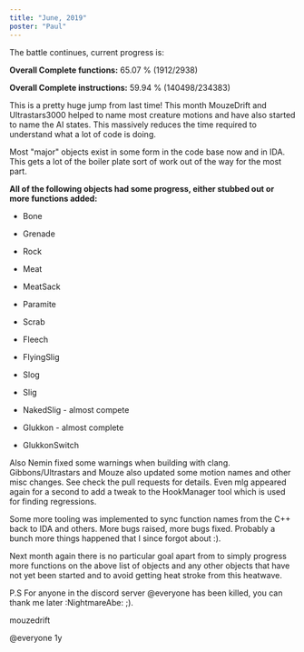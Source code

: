 ```yaml
---
title: "June, 2019"
poster: "Paul"
---
```


The battle continues, current progress is:


**Overall Complete functions:** 65.07 % (1912/2938)

**Overall Complete instructions:** 59.94 % (140498/234383)


This is a pretty huge jump from last time! This month MouzeDrift and Ultrastars3000 helped to name most creature motions and have also started to name the AI states. This massively reduces the time required to understand what a lot of code is doing.

Most "major" objects exist in some form in the code base now and in IDA. This gets a lot of the boiler plate sort of work out of the way for the most part.

**All of the following objects had some progress, either stubbed out or more functions added:**

- Bone

- Grenade

- Rock

- Meat

- MeatSack

- Paramite

- Scrab

- Fleech

- FlyingSlig

- Slog

- Slig

- NakedSlig - almost compete

- Glukkon - almost complete

- GlukkonSwitch

Also Nemin fixed some warnings when building with clang. Gibbons/Ultrastars and Mouze also updated some motion names and other misc changes. See check the pull requests for details. Even mlg appeared again for a second to add a tweak to the HookManager tool which is used for finding regressions.

Some more tooling was implemented to sync function names from the C++ back to IDA and others. More bugs raised, more bugs fixed. Probably a bunch more things happened that I since forgot about :).

Next month again there is no particular goal apart from to simply progress more functions on the above list of objects and any other objects that have not yet been started and to avoid getting heat stroke from this heatwave.

P.S For anyone in the discord server @everyone has been killed, you can thank me later :NightmareAbe: ;).


mouzedrift

@everyone
1y
